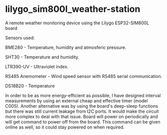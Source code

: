 # lilygo_sim800l_weather-station
 
A remote weather monitoring device using the Lilygo ESP32-SIM800L board

Sensors used:

BME280 - Temperature, humidity and atmosferic pressure. 

SHT30 - Temperature and humidity. 

LTR390-UV -  Ultraviolet index.

RS485 Anemometer - Wind speed sensor with RS485 serial communication.

DS18B20 - Temperature

In order to be as more energy-efficient as possible, I have designed interval measurements by using an external cheap and effective timer (model C005). Another alternative was by using the board's deep-sleep functions but there was still current leakage from I2C ports. It would make the circuit more complex to deal with that issue. Board will power on periodically and will get command to power off from the board. This command can be given online as well, so it could stay powered on when required. 



